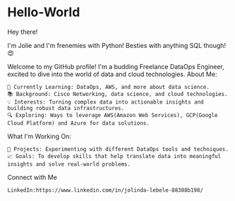 # Hello-World

Hey there!

I'm Jolie and I'm frenemies with Python!
Besties with anything SQL though! 😍

Welcome to my GitHub profile! I'm a budding Freelance DataOps Engineer, excited to dive into the world of data and cloud technologies.
About Me:

    🌱 Currently Learning: DataOps, AWS, and more about data science.
    📚 Background: Cisco Networking, data science, and cloud technologies.
    💡 Interests: Turning complex data into actionable insights and building robust data infrastructures.
    🔍 Exploring: Ways to leverage AWS(Amazon Web Services), GCP(Google Cloud Platform) and Azure for data solutions.

What I'm Working On:

    🔧 Projects: Experimenting with different DataOps tools and techniques.
    📈 Goals: To develop skills that help translate data into meaningful insights and solve real-world problems.

Connect with Me

    LinkedIn:https://www.linkedin.com/in/jolinda-lebele-88388b198/
